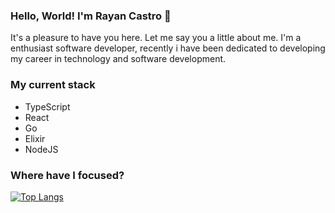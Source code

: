 ### Hello, World! I'm Rayan Castro 👋
It's a pleasure to have you here. Let me say you a little about me. I'm a enthusiast software developer, recently i have been dedicated to developing my career in technology and software development.
### My current stack
- TypeScript
- React
- Go
- Elixir
- NodeJS
### Where have I focused?
[![Top Langs](https://github-readme-stats.vercel.app/api/top-langs/?username=rycastr&layout=compact)](https://github.com/rycastr)
<!--
**rycastr/rycastr** is a ✨ _special_ ✨ repository because its `README.md` (this file) appears on your GitHub profile.

Here are some ideas to get you started:

- 🔭 I’m currently working on ...
- 🌱 I’m currently learning ...
- 👯 I’m looking to collaborate on ...
- 🤔 I’m looking for help with ...
- 💬 Ask me about ...
- 📫 How to reach me: ...
- 😄 Pronouns: ...
- ⚡ Fun fact: ...
-->
